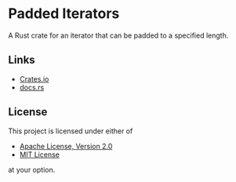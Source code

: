 # Padded Iterators

A Rust crate for an iterator that can be padded to a specified length.

## Links

- [Crates.io](https://crates.io/crates/padded-iterator)
- [docs.rs](https://docs.rs/padded-iterator/latest/padded_iterator/)

## License

This project is licensed under either of

- [Apache License, Version 2.0](https://www.apache.org/licenses/LICENSE-2.0)
- [MIT License](https://opensource.org/licenses/MIT)

at your option.
